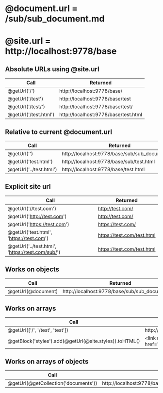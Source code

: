 # @document.url = /sub/sub_document.md
# @site.url = http://localhost:9778/base

## Absolute URLs using @site.url
| Call										| Returned							|
| ---										| ---								|
| @getUrl('/')								| http://localhost:9778/base/				|
| @getUrl('/test')							| http://localhost:9778/base/test			|
| @getUrl('/test/')							| http://localhost:9778/base/test/			|
| @getUrl('/test.html')						| http://localhost:9778/base/test.html		|

## Relative to current @document.url
| Call										| Returned							|
| ---										| ---								|
| @getUrl('')								| http://localhost:9778/base/sub/sub_document.md				|
| @getUrl('test.html')						| http://localhost:9778/base/sub/test.html 		|
| @getUrl('../test.html')					| http://localhost:9778/base/test.html 	|

## Explicit site url
| Call										| Returned							|
| ---										| ---								|
| @getUrl('//test.com')						| http://test.com/ 			|
| @getUrl('http://test.com')				| http://test.com/		|
| @getUrl('https://test.com')				| https://test.com/		|
| @getUrl('test.html', 'https://test.com')				| https://test.com/test.html		|
| @getUrl('../test.html', 'https://test.com/sub/')				| https://test.com/test.html		|

## Works on objects
| Call										| Returned							|
| ---										| ---								|
| @getUrl(@document)						| http://localhost:9778/base/sub/sub_document.md				|

## Works on arrays
| Call										| Returned							|
| ---										| ---								|
| @getUrl(['/', '/test', 'test'])	| http://localhost:9778/base/,http://localhost:9778/base/test,http://localhost:9778/base/sub/test	|
| @getBlock('styles').add(@getUrl(@site.styles)).toHTML() | &lt;link  rel=&quot;stylesheet&quot; href=&quot;http://localhost:9778/base/root_style.css&quot; /&gt;&lt;link  rel=&quot;stylesheet&quot; href=&quot;http://localhost:9778/base/sub/sub_style.css&quot; /&gt; |

## Works on arrays of objects
| Call										| Returned							|
| ---										| ---								|
| @getUrl(@getCollection('documents'))	| http://localhost:9778/base/root_document.md,http://localhost:9778/base/sub/sub_document.md |
